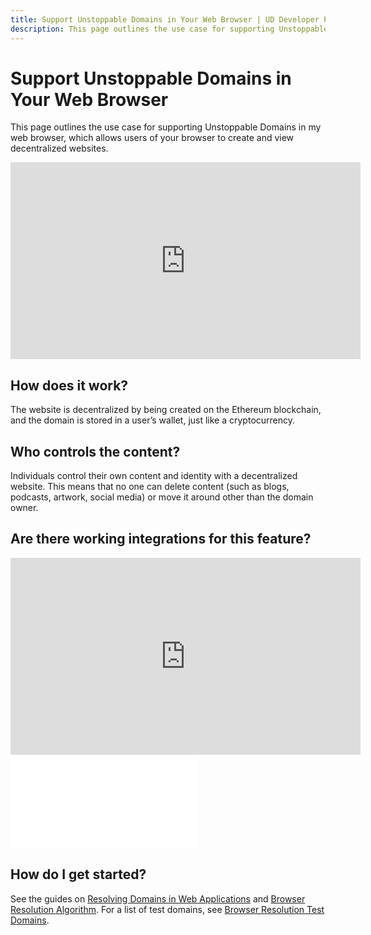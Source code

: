 ```yaml
---
title: Support Unstoppable Domains in Your Web Browser | UD Developer Portal
description: This page outlines the use case for supporting Unstoppable Domains in your web browser.
---
```


# Support Unstoppable Domains in Your Web Browser

This page outlines the use case for supporting Unstoppable Domains in my web browser, which allows users of your browser to create and view decentralized websites.

<div class="video-container">
<iframe width="560" height="315" src="https://www.youtube.com/embed/_aIf4Nac6DU" title="YouTube video player" frameborder="0" allow="accelerometer; autoplay; clipboard-write; encrypted-media; gyroscope; picture-in-picture" allowfullscreen></iframe>
</div>

## How does it work?

The website is decentralized by being created on the Ethereum blockchain, and the domain is stored in a user’s wallet, just like a cryptocurrency.

## Who controls the content?

Individuals control their own content and identity with a decentralized website. This means that no one can delete content (such as blogs, podcasts, artwork, social media) or move it around other than the domain owner.

## Are there working integrations for this feature?

<div class="video-container">
<iframe width="560" height="315" src="https://www.youtube.com/embed/cxeik-xgtYg" title="YouTube video player" frameborder="0" allow="accelerometer; autoplay; clipboard-write; encrypted-media; gyroscope; picture-in-picture" allowfullscreen></iframe>
</div>

<embed src="/snippets/_compatible-browsers.md" />

## How do I get started?

See the guides on [Resolving Domains in Web Applications](/developer-toolkit/advanced-use-cases/resolve-domains-in-web-applications.md) and [Browser Resolution Algorithm](/developer-toolkit/advanced-use-cases/resolve-domains-browser/browser-resolution-algorithm.md). For a list of test domains, see [Browser Resolution Test Domains](/developer-toolkit/advanced-use-cases/resolve-domains-browser/test-domains.md).

